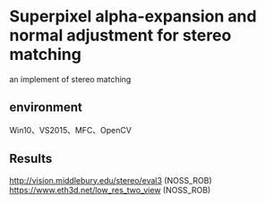 # Superpixel alpha-expansion and normal adjustment for stereo matching
an implement of stereo matching
## environment
Win10、VS2015、MFC、OpenCV
## Results
http://vision.middlebury.edu/stereo/eval3  (NOSS_ROB)  
https://www.eth3d.net/low_res_two_view  (NOSS_ROB)
